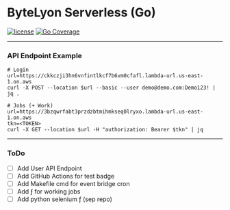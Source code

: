 # ByteLyon Serverless (Go)
[![license](http://img.shields.io/badge/license-MIT-red.svg?style=flat)](https://raw.githubusercontent.com/rs/zerolog/master/LICENSE)
[![Go Coverage](http://img.shields.io/badge/coverage-71.9%25-olive.svg?style=flat)](https://raw.githack.com/wiki/rs/zerolog/coverage.html)

[//]: # ([![Build Status]&#40;https://github.com/rs/zerolog/actions/workflows/test.yml/badge.svg&#41;]&#40;https://github.com/rs/zerolog/actions/workflows/test.yml&#41; )
***
### API Endpoint Example
```shell
# Login
url=https://ckkczji3hn6vnfintlkcf7b6vm0cfafl.lambda-url.us-east-1.on.aws
curl -X POST --location $url --basic --user demo@demo.com:Demo123! | jq .

# Jobs (+ Work)
url=https://3bzqwrfabt3przdzbtmihmkseq0lryxo.lambda-url.us-east-1.on.aws
tkn=<TOKEN>
curl -X GET --location $url -H "authorization: Bearer $tkn" | jq
```
***
### ToDo
- [ ] Add User API Endpoint
- [ ] Add GitHub Actions for test badge
- [ ] Add Makefile cmd for event bridge cron
- [ ] Add ƒ for working jobs
- [ ] Add python selenium ƒ (sep repo)